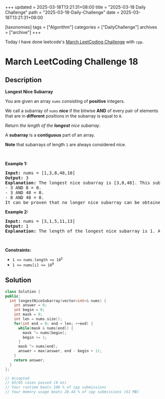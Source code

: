 +++
updated = 2025-03-18T13:21:31+08:00
title = "2025-03-18 Daily Challenge"
path = "2025-03-18-Daily-Challenge"
date = 2025-03-18T13:21:31+08:00

[taxonomies]
tags = ["Algorithm"]
categories = ["DailyChallenge"]
archives = ["archive"]
+++

Today I have done leetcode's [March LeetCoding Challenge](https://leetcode.com/problems/longest-nice-subarray/) with `cpp`.

<!-- more -->

# March LeetCoding Challenge 18

## Description

**Longest Nice Subarray**

<p>You are given an array <code>nums</code> consisting of <strong>positive</strong> integers.</p>

<p>We call a subarray of <code>nums</code> <strong>nice</strong> if the bitwise <strong>AND</strong> of every pair of elements that are in <strong>different</strong> positions in the subarray is equal to <code>0</code>.</p>

<p>Return <em>the length of the <strong>longest</strong> nice subarray</em>.</p>

<p>A <strong>subarray</strong> is a <strong>contiguous</strong> part of an array.</p>

<p><strong>Note</strong> that subarrays of length <code>1</code> are always considered nice.</p>

<p>&nbsp;</p>
<p><strong class="example">Example 1:</strong></p>

<pre>
<strong>Input:</strong> nums = [1,3,8,48,10]
<strong>Output:</strong> 3
<strong>Explanation:</strong> The longest nice subarray is [3,8,48]. This subarray satisfies the conditions:
- 3 AND 8 = 0.
- 3 AND 48 = 0.
- 8 AND 48 = 0.
It can be proven that no longer nice subarray can be obtained, so we return 3.</pre>

<p><strong class="example">Example 2:</strong></p>

<pre>
<strong>Input:</strong> nums = [3,1,5,11,13]
<strong>Output:</strong> 1
<strong>Explanation:</strong> The length of the longest nice subarray is 1. Any subarray of length 1 can be chosen.
</pre>

<p>&nbsp;</p>
<p><strong>Constraints:</strong></p>

<ul>
	<li><code>1 &lt;= nums.length &lt;= 10<sup>5</sup></code></li>
	<li><code>1 &lt;= nums[i] &lt;= 10<sup>9</sup></code></li>
</ul>


## Solution

``` cpp
class Solution {
public:
  int longestNiceSubarray(vector<int>& nums) {
    int answer = 0;
    int begin = 0;
    int mask = 0;
    int len = nums.size();
    for(int end = 0; end < len; ++end) {
      while(mask & nums[end]) {
        mask ^= nums[begin];
        begin += 1;
      }
      mask ^= nums[end];
      answer = max(answer, end - begin + 1);
    }
    return answer;
  }
};

// Accepted
// 65/65 cases passed (0 ms)
// Your runtime beats 100 % of cpp submissions
// Your memory usage beats 28.44 % of cpp submissions (61 MB)
```

